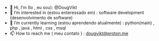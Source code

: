 - 👋 Hi, I’m (Io , eu sou):  @DougVikt
- 👀 I’m interested in (estou enteressado em) : software development (desenvolvimento de software)
- 🌱 I’m currently learning (estou aprendendo atualmente) : python(main) , php , java , html , css , msql
- 📫 How to reach me ( meu contato ) : dougvikt@proton.me 

<!---
DougVikt/DougVikt is a ✨ special ✨ repository because its `README.md` (this file) appears on your GitHub profile.
You can click the Preview link to take a look at your changes.
--->
